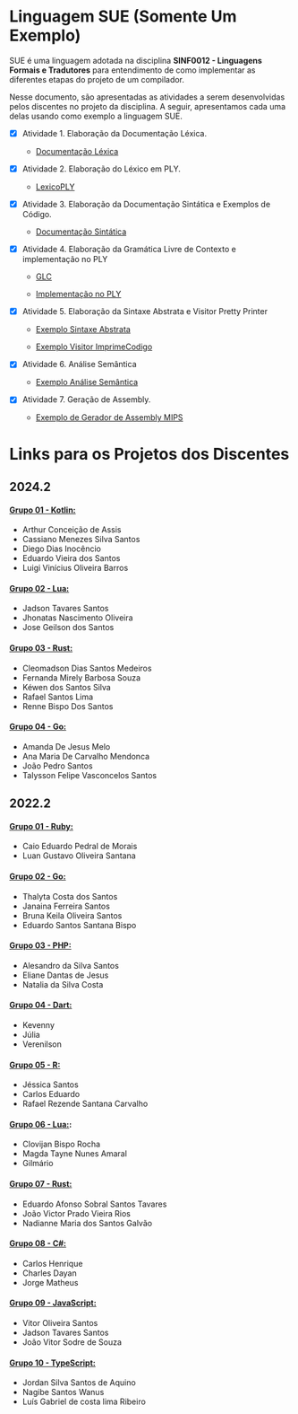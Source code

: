 # Linguagem SUE (Somente Um Exemplo)
SUE é uma linguagem adotada na disciplina __SINF0012 - Linguagens Formais e Tradutores__ para entendimento de como implementar as diferentes etapas do projeto de um compilador.

Nesse documento, são apresentadas as atividades a serem desenvolvidas pelos discentes no projeto da disciplina. A seguir, apresentamos cada uma delas usando como exemplo a linguagem SUE.

- [x] Atividade 1. Elaboração da Documentação Léxica.

  - [Documentação Léxica](https://github.com/andreluisms/LinguagemSue/blob/main/mds/lexico.md)
  
- [x] Atividade 2. Elaboração do Léxico em PLY.
	
  - [LexicoPLY](https://github.com/andreluisms/TutorialSemantico02/blob/main/ExpressionLanguageLex.py)

- [x] Atividade 3. Elaboração da Documentação Sintática e Exemplos de Código.

  - [Documentação Sintática](https://github.com/andreluisms/LinguagemSue/blob/main/mds/sintatico.md)

- [x] Atividade 4. Elaboração da Gramática Livre de Contexto e implementação no PLY

  - [GLC](https://github.com/andreluisms/TutorialSemantico02/blob/main/mds/glc.md)

  - [Implementação no PLY](https://github.com/andreluisms/TutorialSemantico02/blob/main/ExpressionLanguageParser.py)

- [x] Atividade 5. Elaboração da Sintaxe Abstrata e Visitor Pretty Printer

  - [Exemplo Sintaxe Abstrata](https://github.com/andreluisms/TutorialSemantico02/blob/main/SintaxeAbstrata.py)

  - [Exemplo Visitor ImprimeCodigo](https://github.com/andreluisms/TutorialSemantico02/blob/main/Visitor.py)

- [x] Atividade 6. Análise Semântica

  - [Exemplo Análise Semântica](https://github.com/andreluisms/TutorialSemantico02/blob/main/SemanticVisitor.py)

- [x] Atividade 7. Geração de Assembly.
  
  - [Exemplo de Gerador de Assembly MIPS](https://github.com/andreluisms/LinguagemSue/blob/main/AssemblyVisitor.py)


# Links para os Projetos dos Discentes 
## 2024.2 

#### [Grupo 01 - Kotlin:]()
  - Arthur Conceição de Assis
  - Cassiano Menezes Silva Santos
  - Diego Dias Inocêncio
  - Eduardo Vieira dos Santos
  - Luigi Vinícius Oliveira Barros
    
#### [Grupo 02 - Lua:]()
   - Jadson Tavares Santos
   - Jhonatas Nascimento Oliveira
   - Jose Geilson dos Santos

#### [Grupo 03 - Rust:](https://github.com/CleomadsonMedeiros/Compilador-Rust)
  - Cleomadson Dias Santos Medeiros
  - Fernanda Mirely Barbosa Souza
  - Kéwen dos Santos Silva
  - Rafael Santos Lima
  - Renne Bispo Dos Santos

#### [Grupo 04 - Go:](https://github.com/amandexspeed/Compilador-Go)
  - Amanda De Jesus Melo
  - Ana Maria De Carvalho Mendonca
  - João Pedro Santos
  - Talysson Felipe Vasconcelos Santos

## 2022.2 

#### [Grupo 01 - Ruby:](https://github.com/Luan-S4ntana/Compilador_Ruby)
  - Caio Eduardo Pedral de Morais
  - Luan Gustavo Oliveira Santana


#### [Grupo 02 - Go:](https://github.com/EduardoSSBispo/Linguagem-GO)
- Thalyta Costa dos Santos
- Janaina Ferreira Santos
- Bruna Keila Oliveira Santos
- Eduardo Santos Santana Bispo 

#### [Grupo 03 - PHP:](https://github.com/Elianedantas/CompiladorPHP)
- Alesandro da Silva Santos
- Eliane Dantas de Jesus
- Natalia da Silva Costa 

#### [Grupo 04 - Dart:](https://github.com/KevennyJS/Dart-Analyser-Lexicon-Syntactic-Semantic)
  - Kevenny
  - Júlia
  - Verenilson


#### [Grupo 05 - R:](https://github.com/JessicaPortilio/LinguagemR)
  - Jéssica Santos
  - Carlos Eduardo
  - Rafael Rezende Santana Carvalho

#### [Grupo 06 - Lua:](https://github.com/Clovijan/Compilador_Lua):
  - Clovijan Bispo Rocha
  - Magda Tayne Nunes Amaral
  - Gilmário 


#### [Grupo 07 - Rust:](https://github.com/LINGUAGENS-FORMAIS-E-TRADUTORES-2022-2/compilador-rust)
  - Eduardo Afonso Sobral Santos Tavares
  - João Victor Prado Vieira Rios
  - Nadianne Maria dos Santos Galvão


#### [Grupo 08 - C#:](https://github.com/charlescosta1/CSharp_Compiler)
  - Carlos Henrique
  - Charles Dayan
  - Jorge Matheus


#### [Grupo 09 - JavaScript:](https://github.com/vitorolive99/Projeto-LFT---JavaScript)
  - Vitor Oliveira Santos
  - Jadson Tavares Santos
  - João Vitor Sodre de Souza


#### [Grupo 10 - TypeScript:](https://github.com/JordS2/Analisador-L-xico---Typescript-1-)
  - Jordan Silva Santos de Aquino 
  - Nagibe Santos Wanus 
  - Luís Gabriel de costa lima Ribeiro

